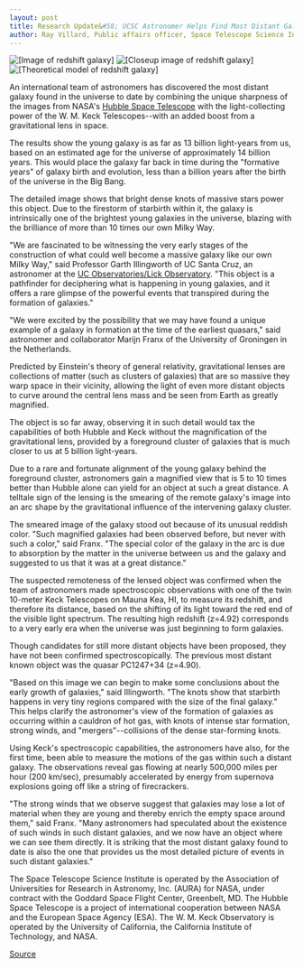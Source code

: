 ```yaml
---
layout: post
title: Research Update&#58; UCSC Astronomer Helps Find Most Distant Galaxy In The Universe
author: Ray Villard, Public affairs officer, Space Telescope Science Institute
---
```


![\[Image of redshift galaxy\]][1]
![\[Closeup image of redshift galaxy\]][2]
![\[Theoretical model of redshift galaxy\]][3]

An international team of astronomers has discovered the most distant galaxy found in the universe to date by combining the unique sharpness of the images from NASA's [Hubble Space Telescope][4] with the light-collecting power of the W. M. Keck Telescopes\--with an added boost from a gravitational lens in space.

The results show the young galaxy is as far as 13 billion light-years from us, based on an estimated age for the universe of approximately 14 billion years. This would place the galaxy far back in time during the "formative years" of galaxy birth and evolution, less than a billion years after the birth of the universe in the Big Bang.

The detailed image shows that bright dense knots of massive stars power this object. Due to the firestorm of starbirth within it, the galaxy is intrinsically one of the brightest young galaxies in the universe, blazing with the brilliance of more than 10 times our own Milky Way.

"We are fascinated to be witnessing the very early stages of the construction of what could well become a massive galaxy like our own Milky Way," said Professor Garth Illingworth of UC Santa Cruz, an astronomer at the [UC Observatories/Lick Observatory][5]. "This object is a pathfinder for deciphering what is happening in young galaxies, and it offers a rare glimpse of the powerful events that transpired during the formation of galaxies."

"We were excited by the possibility that we may have found a unique example of a galaxy in formation at the time of the earliest quasars," said astronomer and collaborator Marijn Franx of the University of Groningen in the Netherlands.

Predicted by Einstein's theory of general relativity, gravitational lenses are collections of matter (such as clusters of galaxies) that are so massive they warp space in their vicinity, allowing the light of even more distant objects to curve around the central lens mass and be seen from Earth as greatly magnified.

The object is so far away, observing it in such detail would tax the capabilities of both Hubble and Keck without the magnification of the gravitational lens, provided by a foreground cluster of galaxies that is much closer to us at 5 billion light-years.

Due to a rare and fortunate alignment of the young galaxy behind the foreground cluster, astronomers gain a magnified view that is 5 to 10 times better than Hubble alone can yield for an object at such a great distance. A telltale sign of the lensing is the smearing of the remote galaxy's image into an arc shape by the gravitational influence of the intervening galaxy cluster.

The smeared image of the galaxy stood out because of its unusual reddish color. "Such magnified galaxies had been observed before, but never with such a color," said Franx. "The special color of the galaxy in the arc is due to absorption by the matter in the universe between us and the galaxy and suggested to us that it was at a great distance."

The suspected remoteness of the lensed object was confirmed when the team of astronomers made spectroscopic observations with one of the twin 10-meter Keck Telescopes on Mauna Kea, HI, to measure its redshift, and therefore its distance, based on the shifting of its light toward the red end of the visible light spectrum. The resulting high redshift (z=4.92) corresponds to a very early era when the universe was just beginning to form galaxies.

Though candidates for still more distant objects have been proposed, they have not been confirmed spectroscopically. The previous most distant known object was the quasar PC1247+34 (z=4.90).

"Based on this image we can begin to make some conclusions about the early growth of galaxies," said Illingworth. "The knots show that starbirth happens in very tiny regions compared with the size of the final galaxy." This helps clarify the astronomer's view of the formation of galaxies as occurring within a cauldron of hot gas, with knots of intense star formation, strong winds, and "mergers"--collisions of the dense star-forming knots.

Using Keck's spectroscopic capabilities, the astronomers have also, for the first time, been able to measure the motions of the gas within such a distant galaxy. The observations reveal gas flowing at nearly 500,000 miles per hour (200 km/sec), presumably accelerated by energy from supernova explosions going off like a string of firecrackers.

"The strong winds that we observe suggest that galaxies may lose a lot of material when they are young and thereby enrich the empty space around them," said Franx. "Many astronomers had speculated about the existence of such winds in such distant galaxies, and we now have an object where we can see them directly. It is striking that the most distant galaxy found to date is also the one that provides us the most detailed picture of events in such distant galaxies."

The Space Telescope Science Institute is operated by the Association of Universities for Research in Astronomy, Inc. (AURA) for NASA, under contract with the Goddard Space Flight Center, Greenbelt, MD. The Hubble Space Telescope is a project of international cooperation between NASA and the European Space Agency (ESA). The W. M. Keck Observatory is operated by the University of California, the California Institute of Technology, and NASA.

[1]: http://www1.ucsc.edu/oncampus/art/galaxy.97-08-18.gif
[2]: http://www1.ucsc.edu/oncampus/art/galaxy.closeup.97-08-18.gif
[3]: http://www1.ucsc.edu/oncampus/art/galaxy.unsmear.97-08-18.gif
[4]: http://www.stsci.edu
[5]: http://www.ucolick.org

[Source](http://www1.ucsc.edu/oncampus/currents/97-08-18/research.htm "Permalink to Astronomers find most distant galaxy in universe: 08-18-97")
